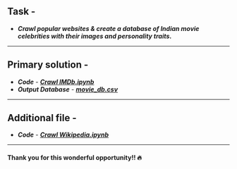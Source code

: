 ## Task -
- **_Crawl popular websites & create a database of Indian movie celebrities with their images and personality traits._**
---
## Primary solution -
- **_Code_** - [**_Crawl IMDb.ipynb_**](https://github.com/AparGarg99/Web-scraping-with-python/blob/master/Bipolar%20Factory%20internship%20assignment/Crawl%20IMDb.ipynb)
- **_Output Database_** - [**_movie_db.csv_**](https://github.com/AparGarg99/Web-scraping-with-python/blob/master/Bipolar%20Factory%20internship%20assignment/movie_db.csv)
---
## Additional file -
- **_Code_** - [**_Crawl Wikipedia.ipynb_**](https://github.com/AparGarg99/Web-scraping-with-python/blob/master/Bipolar%20Factory%20internship%20assignment/Crawl%20Wikipedia.ipynb)
---

#### Thank you for this wonderful opportunity!! :fire:


